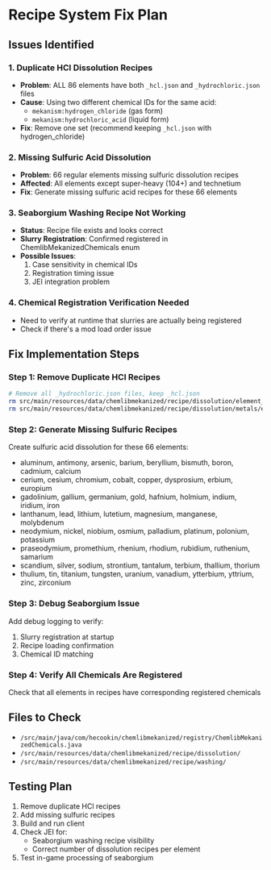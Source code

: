 # Recipe System Fix Plan

## Issues Identified

### 1. Duplicate HCl Dissolution Recipes
- **Problem**: ALL 86 elements have both `_hcl.json` and `_hydrochloric.json` files
- **Cause**: Using two different chemical IDs for the same acid:
  - `mekanism:hydrogen_chloride` (gas form)
  - `mekanism:hydrochloric_acid` (liquid form)
- **Fix**: Remove one set (recommend keeping `_hcl.json` with hydrogen_chloride)

### 2. Missing Sulfuric Acid Dissolution
- **Problem**: 66 regular elements missing sulfuric dissolution recipes
- **Affected**: All elements except super-heavy (104+) and technetium
- **Fix**: Generate missing sulfuric acid recipes for these 66 elements

### 3. Seaborgium Washing Recipe Not Working
- **Status**: Recipe file exists and looks correct
- **Slurry Registration**: Confirmed registered in ChemlibMekanizedChemicals enum
- **Possible Issues**:
  1. Case sensitivity in chemical IDs
  2. Registration timing issue
  3. JEI integration problem

### 4. Chemical Registration Verification Needed
- Need to verify at runtime that slurries are actually being registered
- Check if there's a mod load order issue

## Fix Implementation Steps

### Step 1: Remove Duplicate HCl Recipes
```bash
# Remove all _hydrochloric.json files, keep _hcl.json
rm src/main/resources/data/chemlibmekanized/recipe/dissolution/element_*_dissolution_hydrochloric.json
rm src/main/resources/data/chemlibmekanized/recipe/dissolution/metals/element_*_to_slurry_hydrochloric.json
```

### Step 2: Generate Missing Sulfuric Recipes
Create sulfuric acid dissolution for these 66 elements:
- aluminum, antimony, arsenic, barium, beryllium, bismuth, boron, cadmium, calcium
- cerium, cesium, chromium, cobalt, copper, dysprosium, erbium, europium
- gadolinium, gallium, germanium, gold, hafnium, holmium, indium, iridium, iron
- lanthanum, lead, lithium, lutetium, magnesium, manganese, molybdenum
- neodymium, nickel, niobium, osmium, palladium, platinum, polonium, potassium
- praseodymium, promethium, rhenium, rhodium, rubidium, ruthenium, samarium
- scandium, silver, sodium, strontium, tantalum, terbium, thallium, thorium
- thulium, tin, titanium, tungsten, uranium, vanadium, ytterbium, yttrium, zinc, zirconium

### Step 3: Debug Seaborgium Issue
Add debug logging to verify:
1. Slurry registration at startup
2. Recipe loading confirmation
3. Chemical ID matching

### Step 4: Verify All Chemicals Are Registered
Check that all elements in recipes have corresponding registered chemicals

## Files to Check
- `/src/main/java/com/hecookin/chemlibmekanized/registry/ChemlibMekanizedChemicals.java`
- `/src/main/resources/data/chemlibmekanized/recipe/dissolution/`
- `/src/main/resources/data/chemlibmekanized/recipe/washing/`

## Testing Plan
1. Remove duplicate HCl recipes
2. Add missing sulfuric recipes
3. Build and run client
4. Check JEI for:
   - Seaborgium washing recipe visibility
   - Correct number of dissolution recipes per element
5. Test in-game processing of seaborgium